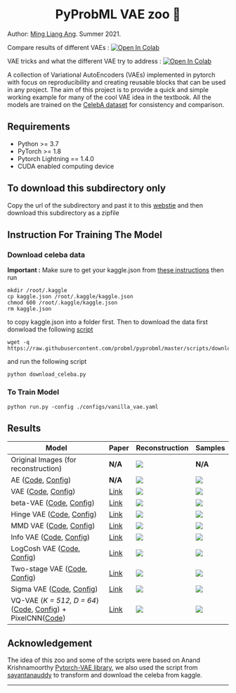 <h1 align="center">
  <b>PyProbML VAE zoo 🐘 </b><br>
</h1>

Author: 
  <a href="https://github.com/Neoanarika">Ming Liang Ang</a>. Summer 2021.
    <p>
  
Compare results of different VAEs : <a href="https://colab.research.google.com/github/probml/probml-notebooks/blob/main/notebooks/vae_compare_results.ipynb" target="_parent"><img src="https://colab.research.google.com/assets/colab-badge.svg" alt="Open In Colab"/></a>

VAE tricks and what the different VAE try to address : <a href="https://colab.research.google.com/github/probml/probml-notebooks/blob/main/notebooks/vae_tricks.ipynb" target="_parent"><img src="https://colab.research.google.com/assets/colab-badge.svg" alt="Open In Colab"/></a>

A collection of Variational AutoEncoders (VAEs) implemented in pytorch with focus on reproducibility and creating reusable blocks that can be used in any project. The aim of this project is to provide
a quick and simple working example for many of the cool VAE idea in the textbook. All the models are trained on the [CelebA dataset](http://mmlab.ie.cuhk.edu.hk/projects/CelebA.html)
for consistency and comparison. 

## Requirements
- Python >= 3.7
- PyTorch >= 1.8
- Pytorch Lightning  == 1.4.0
- CUDA enabled computing device

## To download this subdirectory only 

Copy the url of the subdirectory and past it to this [webstie](https://download-directory.github.io) and then download this subdirectory as a zipfile

## Instruction For Training The Model

### Download celeba data

**Important :** Make sure to get your kaggle.json from [these instructions](https://github.com/Kaggle/kaggle-api#api-credentials) then run 
```
mkdir /root/.kaggle 
cp kaggle.json /root/.kaggle/kaggle.json
chmod 600 /root/.kaggle/kaggle.json
rm kaggle.json
```

to copy kaggle.json into a folder first. Then to download the data first donwload the following [script](https://github.com/probml/pyprobml/blob/master/scripts/download_celeba.py)
```
wget -q https://raw.githubusercontent.com/probml/pyprobml/master/scripts/download_celeba.py
```
and run the following script
```
python download_celeba.py
```

### To Train Model

```
python run.py -config ./configs/vanilla_vae.yaml
```

## Results

| Model                                                                  | Paper                                            |Reconstruction | Samples |
|------------------------------------------------------------------------|--------------------------------------------------|---------------|---------|
| Original Images (for reconstruction)                                   |**N/A**                                           |    ![][1]     | **N/A** |
| AE ([Code][ae_code], [Config][ae_config])                              |**N/A**                                           |    ![][18]     | ![][19] |
| VAE ([Code][vae_code], [Config][vae_config])                           |[Link](https://arxiv.org/abs/1312.6114)           |    ![][2]     | ![][10] |
| beta-VAE ([Code][beta_vae_code], [Config][beta_vae_config])            |[Link](https://openreview.net/pdf?id=Sy2fzU9gl)    |    ![][20]     | ![][21] |
| Hinge VAE ([Code][hingevae_code], [Config][hingevae_config])           |[Link](https://arxiv.org/abs/1606.04934)          |    ![][3]     | ![][11] |
| MMD VAE ([Code][mmdvae_code], [Config][mmdvae_config])                 |[Link](https://arxiv.org/abs/1706.02262)          |    ![][4]     | ![][12] |
| Info VAE   ([Code][infovae_code], [Config][infovae_config])            |[Link](https://arxiv.org/abs/1706.02262)          |    ![][5]     | ![][13] |
| LogCosh VAE   ([Code][logcoshvae_code], [Config][logcoshvae_config])   |[Link](https://openreview.net/forum?id=rkglvsC9Ym)|    ![][6]     | ![][14] |
| Two-stage VAE   ([Code][twostage_code], [Config][twostage_config])     |[Link](https://arxiv.org/abs/1903.05789)          |    ![][7]     | ![][15] |
| Sigma VAE   ([Code][sigma_code], [Config][sigma_config])               |[Link](https://arxiv.org/abs/2006.13202)          |    ![][8]     | ![][16] |
| VQ-VAE (*K = 512, D = 64*) ([Code][vqvae_code], [Config][vqvae_config]) + PixelCNN([Code][pixelCNN_code]) |[Link](https://arxiv.org/abs/1711.00937)          |    ![][9]     | ![][17] |

## Acknowledgement

The idea of this zoo and some of the scripts were based on Anand Krishnamoorthy [Pytorch-VAE library](https://github.com/AntixK/PyTorch-VAE), we also used the script from [sayantanauddy](https://github.com/sayantanauddy/vae_lightning) to transform and download the celeba from kaggle. 

-----------

[ae_code]: https://github.com/probml/pyprobml/blob/master/vae/models/vanilla_ae.py
[vae_code]: https://github.com/probml/pyprobml/blob/master/vae/models/vanilla_vae.py
[mmdvae_code]: https://github.com/probml/pyprobml/blob/master/vae/models/mmd_vae.py
[hingevae_code]: https://github.com/probml/pyprobml/blob/master/vae/models/hinge_vae.py
[logcoshvae_code]: https://github.com/probml/pyprobml/blob/master/vae/models/logcosh_vae.py
[infovae_code]: https://github.com/probml/pyprobml/blob/master/vae/models/info_vae.py
[vqvae_code]: https://github.com/probml/pyprobml/blob/master/vae/models/vq_vae.py
[twostage_code]: https://github.com/probml/pyprobml/blob/master/vae/models/two_stage_vae.py
[sigma_code]: https://github.com/probml/pyprobml/blob/master/vae/models/sigma_vae.py
[pixelCNN_code]: https://github.com/probml/pyprobml/blob/master/vae/models/sigma_vae.py
[beta_vae_code]: https://github.com/probml/pyprobml/blob/master/vae/models/beta_vae.py

[ae_config]: https://github.com/probml/pyprobml/blob/master/vae/configs/vanilla_ae.yaml
[vae_config]: https://github.com/probml/pyprobml/blob/master/vae/configs/vanilla_vae.yaml
[logcoshvae_config]: https://github.com/probml/pyprobml/blob/master/vae/configs/logcosh_vae.yaml
[infovae_config]: https://github.com/probml/pyprobml/blob/master/vae/configs/info_vae.yaml
[vqvae_config]: https://github.com/probml/pyprobml/blob/master/vae/configs/vq_vae.yaml
[mmdvae_config]: https://github.com/probml/pyprobml/blob/master/vae/configs/mmd_vae.yaml
[hingevae_config]: https://github.com/probml/pyprobml/blob/master/vae/configs/hinge_vae.yaml
[twostage_config]: https://github.com/probml/pyprobml/blob/master/vae/configs/two_stage_vae.yaml
[sigma_config]: https://github.com/probml/pyprobml/blob/master/vae/configs/sigma_vae.yaml
[beta_vae_config]: https://github.com/probml/pyprobml/blob/master/vae/configs/beta_vae.yaml

[1]: https://github.com/probml/pyprobml/blob/master/vae/assets/original.png
[2]: https://github.com/probml/pyprobml/blob/master/vae/assets/vanilla_vae_recon.png
[3]: https://github.com/probml/pyprobml/blob/master/vae/assets/hinge_vae_recon.png
[4]: https://github.com/probml/pyprobml/blob/master/vae/assets/mmd_vae_recon.png
[5]: https://github.com/probml/pyprobml/blob/master/vae/assets/info_vae_recon.png
[6]: https://github.com/probml/pyprobml/blob/master/vae/assets/logcosh_vae_recon.png
[7]: https://github.com/probml/pyprobml/blob/master/vae/assets/two_stage_vae_recon.png
[8]: https://github.com/probml/pyprobml/blob/master/vae/assets/sigma_vae_recon.png
[9]: https://github.com/probml/pyprobml/blob/master/vae/assets/vq_vae_recon.png
[10]: https://github.com/probml/pyprobml/blob/master/vae/assets/vanilla_vae_samples.png
[11]: https://github.com/probml/pyprobml/blob/master/vae/assets/hinge_vae_samples.png
[12]: https://github.com/probml/pyprobml/blob/master/vae/assets/mmd_vae_samples.png
[13]: https://github.com/probml/pyprobml/blob/master/vae/assets/info_vae_samples.png
[14]: https://github.com/probml/pyprobml/blob/master/vae/assets/logcosh_vae_samples.png
[15]: https://github.com/probml/pyprobml/blob/master/vae/assets/two_stage_vae_samples.png
[16]: https://github.com/probml/pyprobml/blob/master/vae/assets/sigma_vae_samples.png
[17]: https://github.com/probml/pyprobml/blob/master/vae/assets/vq_vae_samples.png
[18]: https://github.com/probml/pyprobml/blob/master/vae/assets/vanilla_ae_recon.png
[19]: https://github.com/probml/pyprobml/blob/master/vae/assets/vanilla_ae_samples.png
[20]: https://github.com/probml/pyprobml/blob/master/vae/assets/beta_vae_recon.png
[21]: https://github.com/probml/pyprobml/blob/master/vae/assets/beta_vae_samples.png
